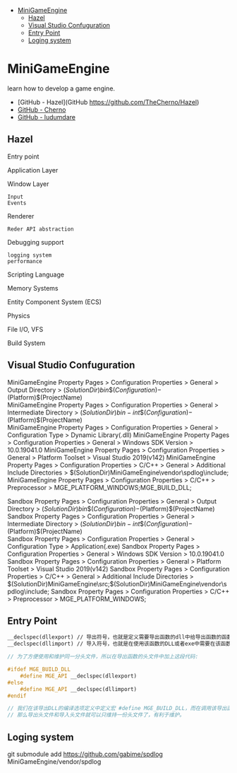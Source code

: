 - [MiniGameEngine](#minigameengine)
	- [Hazel](#hazel)
	- [Visual Studio Confuguration](#visual-studio-confuguration)
	- [Entry Point](#entry-point)
	- [Loging system](#loging-system)


# MiniGameEngine

learn how to develop a game engine.


- [GitHub - Hazel](GitHub https://github.com/TheCherno/Hazel)
- [GitHub - Cherno](https://github.com/TheCherno/Cherno)
- [GitHub - ludumdare](https://github.com/ludumdare)

## Hazel

Entry point

Application Layer

Window Layer

	Input
	Events

Renderer

	Reder API abstraction

Debugging support

	logging system
	performance

Scripting Language

Memory Systems

Entity Component System (ECS)

Physics

File I/O, VFS

Build System

## Visual Studio Confuguration

MiniGameEngine Property Pages > Configuration Properties > General > Output Directory > $(SolutionDir)bin\$(Configuration)-$(Platform)\$(ProjectName)\
MiniGameEngine Property Pages > Configuration Properties > General > Intermediate Directory > $(SolutionDir)bin-int\$(Configuration)-$(Platform)\$(ProjectName)\
MiniGameEngine Property Pages > Configuration Properties > General > Configuration Type > Dynamic Library(.dll)
MiniGameEngine Property Pages > Configuration Properties > General > Windows SDK Version > 10.0.19041.0
MiniGameEngine Property Pages > Configuration Properties > General > Platform Toolset > Visual Studio 2019(v142)
MiniGameEngine Property Pages > Configuration Properties > C/C++ > General > Additional Include Directories > $(SolutionDir)MiniGameEngine\vendor\spdlog\include;
MiniGameEngine Property Pages > Configuration Properties > C/C++ > Preprocessor > MGE_PLATFORM_WINDOWS;MGE_BUILD_DLL;

Sandbox Property Pages > Configuration Properties > General > Output Directory > $(SolutionDir)bin\$(Configuration)-$(Platform)\$(ProjectName)\
Sandbox Property Pages > Configuration Properties > General > Intermediate Directory > $(SolutionDir)bin-int\$(Configuration)-$(Platform)\$(ProjectName)\
Sandbox Property Pages > Configuration Properties > General > Configuration Type > Application(.exe)
Sandbox Property Pages > Configuration Properties > General > Windows SDK Version > 10.0.19041.0
Sandbox Property Pages > Configuration Properties > General > Platform Toolset > Visual Studio 2019(v142)
Sandbox Property Pages > Configuration Properties > C/C++ > General > Additional Include Directories > $(SolutionDir)MiniGameEngine\src;$(SolutionDir)MiniGameEngine\vendor\spdlog\include;
Sandbox Property Pages > Configuration Properties > C/C++ > Preprocessor > MGE_PLATFORM_WINDOWS;


## Entry Point

```cpp
__declspec(dllexport) // 导出符号，也就是定义需要导出函数的dll中给导出函数的函数声明前面加上导出符号，表示该方法可以导出给其他DLL或者exe使用。
__declspec(dllimport) // 导入符号，也就是在使用该函数的DLL或者exe中需要在该函数的函数声明前面加上该符号，表示该函数方法是从其他库导入的。

// 为了方便使用和维护同一分头文件，所以在导出函数的头文件中加上这段代码:

#ifdef MGE_BUILD_DLL
	#define MGE_API __declspec(dllexport)
#else
	#define MGE_API __declspec(dllimport)
#endif

// 我们在该导出DLL的编译选项定义中定义宏 #define MGE_BUILD_DLL，而在调用该导出函数DLL的其他DLL或者exe的编译选项中不定义宏 MGE_BUILD_DLL。
// 那么导出头文件和导入头文件就可以只维持一份头文件了，有利于维护。

```

## Loging system

git submodule add https://github.com/gabime/spdlog MiniGameEngine/vendor/spdlog

